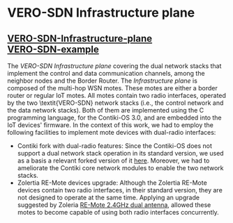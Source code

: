 # VERO-SDN Infrastructure plane

[VERO-SDN-Infrastructure-plane](https://github.com/SWNRG/vero-sdn/tree/master/infrastructure-plane/contiki/core/net/vero-sdn)\
[VERO-SDN-example](https://github.com/SWNRG/vero-sdn/tree/master/infrastructure-plane/contiki/examples/vero-sdn-example)
--------------------------
The *VERO-SDN Infrastructure plane* covering the dual network stacks that implement the control and data communication channels, among the neighbor nodes and the Border Router.
The *Infrastructure plane* is composed of the multi-hop WSN motes. These motes are either a border router or regular IoT motes. All motes contain two radio interfaces, operated by the two \textit{VERO-SDN} network stacks (i.e., the control network and the data network stacks). 
Both of them are implemented using the C programming language, for the Contiki-OS 3.0, and are embedded into the IoT devices' firmware. 
In the context of this work, we had to employ the following facilities to implement mote devices with dual-radio interfaces:

* Contiki fork with dual-radio features: Since the Contiki-OS does not support a dual network stack operation in its standard version, we used as a basis a relevant forked version of it [here](https://github.com/clovervnd/Dual-radio-simulation). Moreover, we had to ameliorate the Contiki core network modules to enable the two network stacks.
* Zolertia RE-Mote devices upgrade: Although the Zolertia RE-Mote devices contain two radio interfaces, in their standard version, they are not designed to operate at the same time. Applying an upgrade suggested by Zoleria [RE-Mote 2.4GHz dual antenna](https://github.com/Zolertia/Resources/wiki/RE-Mote-2.4GHz-dual-antenna), allowed these motes to become capable of using both radio interfaces concurrently.

